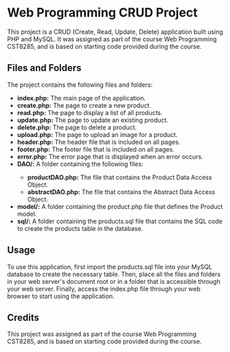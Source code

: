 <h1>Web Programming CRUD Project</h1>
<p>This project is a CRUD (Create, Read, Update, Delete) application built using PHP and MySQL. It was assigned as part of the course Web Programming CST8285, and is based on starting code provided during the course.</p>
<h2>Files and Folders</h2>
<p>The project contains the following files and folders:</p>
<ul>
  <li><b>index.php:</b> The main page of the application.</li>
  <li><b>create.php:</b> The page to create a new product.</li>
  <li><b>read.php:</b> The page to display a list of all products.</li>
  <li><b>update.php:</b> The page to update an existing product.</li>
  <li><b>delete.php:</b> The page to delete a product.</li>
  <li><b>upload.php:</b> The page to upload an image for a product.</li>
  <li><b>header.php:</b> The header file that is included on all pages.</li>
  <li><b>footer.php:</b> The footer file that is included on all pages.</li>
  <li><b>error.php:</b> The error page that is displayed when an error occurs.</li>
  <li><b>DAO/:</b> A folder containing the following files:</li>
  <ul>
    <li><b>productDAO.php:</b> The file that contains the Product Data Access Object.</li>
    <li><b>abstractDAO.php:</b> The file that contains the Abstract Data Access Object.</li>
  </ul>
  <li><b>model/:</b> A folder containing the product.php file that defines the Product model.</li>
  <li><b>sql/:</b> A folder containing the products.sql file that contains the SQL code to create the products table in the database.</li>
</ul>
<h2>Usage</h2>
<p>To use this application, first import the products.sql file into your MySQL database to create the necessary table. Then, place all the files and folders in your web server's document root or in a folder that is accessible through your web server. Finally, access the index.php file through your web browser to start using the application.</p>
<h2>Credits</h2>
<p>This project was assigned as part of the course Web Programming CST8285, and is based on starting code provided during the course.</p>
